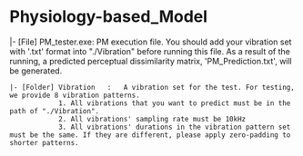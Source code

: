 # Physiology-based_Model


|- [File] PM_tester.exe:	PM execution file. You should add your vibration set with '.txt' format into "./Vibration" before running this file.
				As a result of the running, a predicted perceptual dissimilarity matrix, 'PM_Prediction.txt', will be generated.
				
	|- [Folder] Vibration	:	A vibration set for the test. For testing, we provide 8 vibration patterns.
				1. All vibrations that you want to predict must be in the path of "./Vibration".
				2. All vibrations' sampling rate must be 10kHz
				3. All vibrations' durations in the vibration pattern set must be the same. If they are different, please apply zero-padding to shorter patterns.
